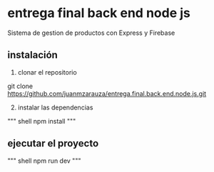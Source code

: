# entrega final back end node js

Sistema de gestion de productos con Express y Firebase

## instalación

1. clonar el repositorio

git clone https://github.com/juanmzarauza/entrega.final.back.end.node.js.git

2. instalar las dependencias

""" shell
npm install
"""

## ejecutar el proyecto


""" shell
npm run dev
"""